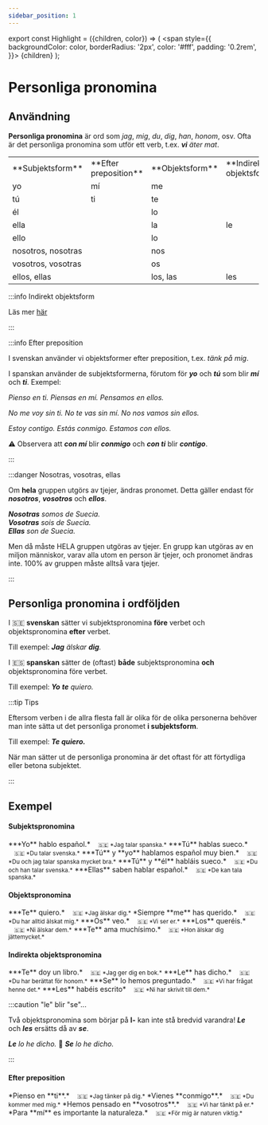 ```yaml
---
sidebar_position: 1
---
```


export const Highlight = ({children, color}) => (
  <span
    style={{
      backgroundColor: color,
      borderRadius: '2px',
      color: '#fff',
      padding: '0.2rem',
    }}>
    {children}
  </span>
);

# <Highlight color="var(--highlight)">Personliga pronomina</Highlight>

## <Highlight color="#ff4802">Användning</Highlight>

**Personliga pronomina** är ord som *jag*, *mig*, *du*, *dig*, *han*, *honom*, osv. Ofta är det personliga pronomina som utför ett verb, t.ex. ***vi** äter mat*.

<div class="tablepronomina">  
<table>
  <tbody>
    <tr>
      <td> **Subjektsform**</td>
      <td> **Efter preposition**</td>
      <td> **Objektsform**</td>
      <td> **Indirekt objektsform**</td>
    </tr>
    <tr>
      <td> yo</td>
      <td> mí</td>
      <td colspan="2">me</td>
    </tr>
    <tr>
      <td> tú</td>
      <td> ti</td>
      <td colspan="2">te</td>
    </tr>
    <tr>
      <td colspan="2">él</td>
      <td> lo</td>
      <td rowspan="3">le</td>
    </tr>
    <tr>
      <td colspan="2">ella</td>
      <td> la</td>
    </tr>
    <tr>
      <td colspan="2">ello</td>
      <td> lo</td>
    </tr>
    <tr>
      <td colspan="2">nosotros, nosotras</td>
      <td colspan="2">nos</td>
    </tr>
    <tr>
      <td colspan="2">vosotros, vosotras</td>
      <td colspan="2">os</td>
    </tr>
    <tr>
      <td colspan="2">ellos, ellas</td>
      <td>los, las</td>
      <td>les</td>
    </tr>
  </tbody>
</table>
</div>

:::info Indirekt objektsform

Läs mer [här](/docs/Syntax/Introduktion)

:::

:::info Efter preposition

I svenskan använder vi objektsformer efter preposition, t.ex. *tänk på mig*.

I spanskan använder de subjektsformerna, förutom för ***yo*** och ***tú*** som blir ***mí*** och ***ti***. Exempel:

*Pienso en ti. 
Piensas en mí.
Pensamos en ellos.*

*No me voy sin ti. 
No te vas sin mí. 
No nos vamos sin ellos.*

*Estoy contigo.
Estás conmigo.
Estamos con ellos.*

⚠️ Observera att ***con mí*** blir ***conmigo*** och ***con ti*** blir ***contigo***.

:::

:::danger Nosotras, vosotras, ellas

Om **hela** gruppen utgörs av tjejer, ändras pronomet. Detta gäller endast för ***nosotros***, ***vosotros*** och ***ellos***.

***Nosotras** somos de Suecia.*    
***Vosotras** sois de Suecia.*    
***Ellas** son de Suecia.*    

Men då måste HELA gruppen utgöras av tjejer. En grupp kan utgöras av en miljon människor, varav alla utom en person är tjejer, och pronomet ändras inte. 100% av gruppen måste alltså vara tjejer.

:::

## <Highlight color="#ff4802">Personliga pronomina i ordföljden</Highlight>

I 🇸🇪 **svenskan** sätter vi subjektspronomina **före** verbet och objektspronomina **efter** verbet. 

Till exempel: ***Jag** älskar **dig**.*

I 🇪🇸 **spanskan** sätter de (oftast) **både** subjektspronomina **och** objektspronomina före verbet.

Till exempel: ***Yo** **te** quiero.*

:::tip Tips

Eftersom verben i de allra flesta fall är olika för de olika personerna behöver man inte sätta ut det personliga pronomet **i subjektsform**.

Till exempel: ***Te quiero.***

När man sätter ut de personliga pronomina är det oftast för att förtydliga eller betona subjektet.

:::

## <Highlight color="#ff4802">Exempel</Highlight>

#### <Highlight color="#ff4802">Subjektspronomina</Highlight>

<div class="custom-quote">  
***Yo** hablo español.*   
&nbsp;&nbsp;&nbsp;<small>🇸🇪 *Jag talar spanska.*</small>   
***Tú** hablas sueco.*   
&nbsp;&nbsp;&nbsp;<small>🇸🇪 *Du talar svenska.*</small>      
***Tú** y **yo** hablamos español muy bien.*   
&nbsp;&nbsp;&nbsp;<small>🇸🇪 *Du och jag talar spanska mycket bra.*</small>    
***Tú** y **él** habláis sueco.*   
&nbsp;&nbsp;&nbsp;<small>🇸🇪 *Du och han talar svenska.*</small>    
***Ellas** saben hablar español.*   
&nbsp;&nbsp;&nbsp;<small>🇸🇪 *De kan tala spanska.*</small>   
</div>

#### <Highlight color="#ff4802">Objektspronomina</Highlight>

<div class="custom-quote">  
***Te** quiero.*   
&nbsp;&nbsp;&nbsp;<small>🇸🇪 *Jag älskar dig.*</small>   
*Siempre **me** has querido.*   
&nbsp;&nbsp;&nbsp;<small>🇸🇪 *Du har alltid älskat mig.*</small>      
***Os** veo.*   
&nbsp;&nbsp;&nbsp;<small>🇸🇪 *Vi ser er.*</small>    
***Los** queréis.*   
&nbsp;&nbsp;&nbsp;<small>🇸🇪 *Ni älskar dem.*</small>    
***Te** ama muchísimo.*   
&nbsp;&nbsp;&nbsp;<small>🇸🇪 *Hon älskar dig jättemycket.*</small>   
</div>

#### <Highlight color="#ff4802">Indirekta objektspronomina</Highlight>

<div class="custom-quote">  
***Te** doy un libro.*   
&nbsp;&nbsp;&nbsp;<small>🇸🇪 *Jag ger dig en bok.*</small>   
***Le** has dicho.*   
&nbsp;&nbsp;&nbsp;<small>🇸🇪 *Du har berättat för honom.*</small>      
***Se** lo hemos preguntado.*   
&nbsp;&nbsp;&nbsp;<small>🇸🇪 *Vi har frågat henne det.*</small>    
***Les** habéis escrito*   
&nbsp;&nbsp;&nbsp;<small>🇸🇪 *Ni har skrivit till dem.*</small>     
</div>

:::caution "le" blir "se"...

Två objektspronomina som börjar på **l-** kan inte stå bredvid varandra! ***Le*** och ***les*** ersätts då av ***se***.

***Le** lo he dicho.* 🔀 ***Se** lo he dicho.*

:::

#### <Highlight color="#ff4802">Efter preposition</Highlight>

<div class="custom-quote">  
*Pienso en **ti**.*   
&nbsp;&nbsp;&nbsp;<small>🇸🇪 *Jag tänker på dig.*</small>   
*Vienes **conmigo**.*   
&nbsp;&nbsp;&nbsp;<small>🇸🇪 *Du kommer med mig.*</small>      
*Hemos pensado en **vosotros**.*   
&nbsp;&nbsp;&nbsp;<small>🇸🇪 *Vi har tänkt på er.*</small>    
*Para **mí** es importante la naturaleza.*   
&nbsp;&nbsp;&nbsp;<small>🇸🇪 *För mig är naturen viktig.*</small>     
</div>